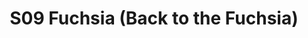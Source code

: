 ---
title: S09 Fuchsia (Back to the Fuchsia)
permalink: "/teams/s09-fuchsia"
teamslug: s09-fuchsia
members:
- Jason Clevenger - Captain
- Scott Graham - Quarterback
- Clay Arnold
- Hank Harris
- Skyler Jackson
- Bill Klitz
- Binh Ly
- Kenny McConnaughey
- Jack Miles
- Paul Plasencia
- Sam Smith
- Nick Spezia
- Mike Z'goda
- Justin Mezetin - Supplemental
teamid: 4456
name: S09 Fuchsia
color: Back to the Fuchsia
division: ''
---